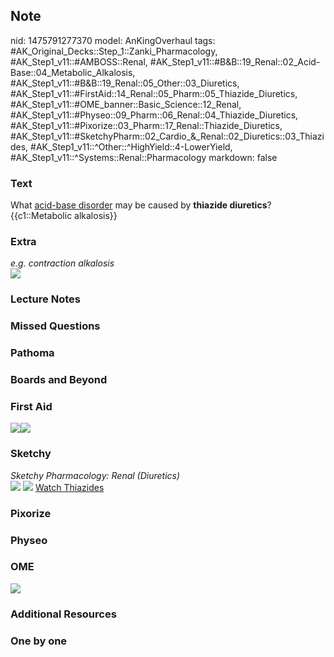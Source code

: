 ## Note
nid: 1475791277370
model: AnKingOverhaul
tags: #AK_Original_Decks::Step_1::Zanki_Pharmacology, #AK_Step1_v11::#AMBOSS::Renal, #AK_Step1_v11::#B&B::19_Renal::02_Acid-Base::04_Metabolic_Alkalosis, #AK_Step1_v11::#B&B::19_Renal::05_Other::03_Diuretics, #AK_Step1_v11::#FirstAid::14_Renal::05_Pharm::05_Thiazide_Diuretics, #AK_Step1_v11::#OME_banner::Basic_Science::12_Renal, #AK_Step1_v11::#Physeo::09_Pharm::06_Renal::04_Thiazide_Diuretics, #AK_Step1_v11::#Pixorize::03_Pharm::17_Renal::Thiazide_Diuretics, #AK_Step1_v11::#SketchyPharm::02_Cardio_&_Renal::02_Diuretics::03_Thiazides, #AK_Step1_v11::^Other::^HighYield::4-LowerYield, #AK_Step1_v11::^Systems::Renal::Pharmacology
markdown: false

### Text
<div>
  What <u>acid-base disorder</u> may be caused by <b>thiazide
  diuretics</b>?
</div>
<div>
  <div>
    {{c1::Metabolic alkalosis}}
  </div>
</div>

### Extra
<div>
  <i>e.g. contraction alkalosis</i>
</div>
<div><img src="paste-344220153938410.jpg"></div>

### Lecture Notes


### Missed Questions


### Pathoma


### Boards and Beyond


### First Aid
<img src="paste-201738908860419.jpg"><img src=
"paste-197048804573187.jpg">

### Sketchy
<div>
  <i>Sketchy Pharmacology: Renal (Diuretics)</i>
</div><img src=
"Screen%20Shot%202019-09-17%20at%209.36.03%20AM.png"> <img src=
"Screen%20Shot%202019-09-17%20at%209.36.29%20AM.png"> <a href=
"https://dashboard.sketchy.com/study/medical/courses/medical-pharmacology/units/medical-pharmacology-cardiovascular-renal/videos/medical-pharmacology-cardiovascular-and-renal-diuretics-thiazides?utm_source=anki&utm_medium=partnership&utm_campaign=february_update&utm_content=medical">
Watch Thiazides</a>

### Pixorize


### Physeo


### OME
<div class="ome-widget">
  <a href="https://onlinemeded.org/spa/renal?ref=anki"><img src=
  "_OME_AnkiFlashcards_Topic_1.png"></a>
</div>

### Additional Resources


### One by one

